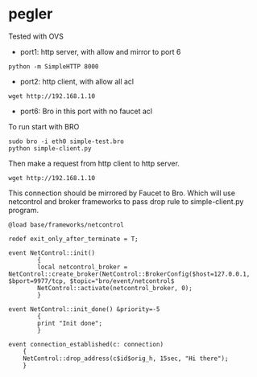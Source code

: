 # pegler
Tested with OVS 
- port1: http server, with allow and mirror to port 6
```
python -m SimpleHTTP 8000
```
- port2: http client, with allow all acl
```
wget http://192.168.1.10
```
- port6: Bro in this port with no faucet acl 

To run start with BRO 
```
sudo bro -i eth0 simple-test.bro
python simple-client.py
```

Then make a request from http client to http server. 
```
wget http://192.168.1.10
```
This connection should be mirrored by Faucet to Bro. Which will use netcontrol and broker frameworks to pass drop rule to simple-client.py program. 
```
@load base/frameworks/netcontrol

redef exit_only_after_terminate = T;

event NetControl::init()
        {
        local netcontrol_broker = NetControl::create_broker(NetControl::BrokerConfig($host=127.0.0.1, $bport=9977/tcp, $topic="bro/event/netcontrol$
        NetControl::activate(netcontrol_broker, 0);
        }

event NetControl::init_done() &priority=-5
        {
        print "Init done";
        }

event connection_established(c: connection)
    {
    NetControl::drop_address(c$id$orig_h, 15sec, "Hi there");
    }
```

